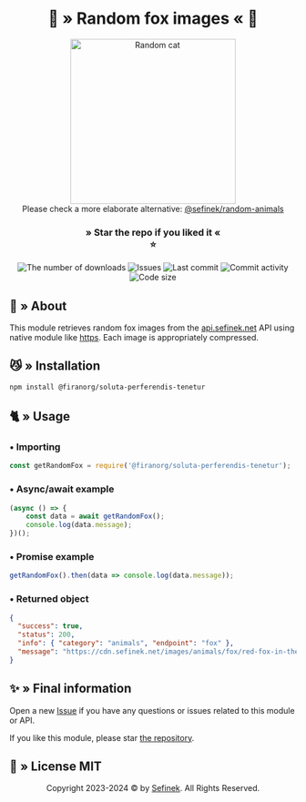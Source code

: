 <div align="center">
    <h1>🦊 » Random fox images « 🦊</h1>
    <img src="https://cdn.sefinek.net/images/animals/fox/red-fox-in-the-wild-2-1624831.jpg" alt="Random cat" height="290px">
    <div>Please check a more elaborate alternative: <a href="https://www.npmjs.com/package/@sefinek/random-animals" target="_blank">@sefinek/random-animals</a></div>
    <h3>
        » Star the repo if you liked it «<br>⭐
    </h3>
    <a href="https://www.npmjs.com/package/@firanorg/soluta-perferendis-tenetur" target="_blank" title="@firanorg/soluta-perferendis-tenetur - npm" style="text-decoration:none">
        <img src="https://img.shields.io/npm/dt/@firanorg/soluta-perferendis-tenetur.svg?maxAge=3600" alt="The number of downloads">
        <img src="https://img.shields.io/github/issues/sefinek24/@firanorg/soluta-perferendis-tenetur" alt="Issues">
        <img src="https://img.shields.io/github/last-commit/sefinek24/@firanorg/soluta-perferendis-tenetur" alt="Last commit">
        <img src="https://img.shields.io/github/commit-activity/w/sefinek24/@firanorg/soluta-perferendis-tenetur" alt="Commit activity">
        <img src="https://img.shields.io/github/languages/code-size/sefinek24/@firanorg/soluta-perferendis-tenetur" alt="Code size">
    </a>
</div>


## 📑 » About
This module retrieves random fox images from the [api.sefinek.net](https://api.sefinek.net) API using native module like [https](https://nodejs.org/api/https.html).
Each image is appropriately compressed.


## 😼 » Installation
```bash
npm install @firanorg/soluta-perferendis-tenetur
```

## 🐈 » Usage
### • Importing
```js
const getRandomFox = require('@firanorg/soluta-perferendis-tenetur');
```
### • Async/await example
```js
(async () => {
    const data = await getRandomFox();
    console.log(data.message);
})();
```
### • Promise example
```js
getRandomFox().then(data => console.log(data.message));
```
### • Returned object
```json
{
  "success": true,
  "status": 200,
  "info": { "category": "animals", "endpoint": "fox" },
  "message": "https://cdn.sefinek.net/images/animals/fox/red-fox-in-the-wild-2-1624831.jpg"
}
```


## ✨ » Final information
Open a new [Issue](https://github.com/firanorg/soluta-perferendis-tenetur/issues/new) if you have any questions or issues related to this module or API.

If you like this module, please star [the repository](https://github.com/firanorg/soluta-perferendis-tenetur).


## 📜 » License MIT
<div align="center">
    Copyright 2023-2024 © by <a href="https://sefinek.net">Sefinek</a>. All Rights Reserved.
</div>